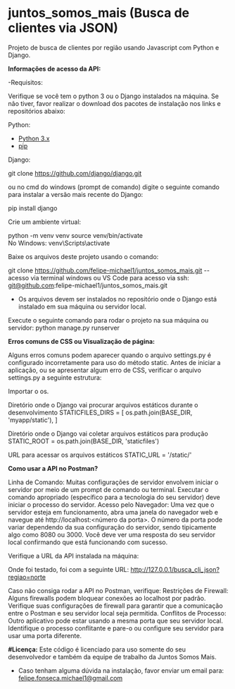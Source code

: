 # juntos_somos_mais (Busca de clientes via JSON)
Projeto de busca de clientes por região usando Javascript com Python e Django.

<strong>Informações de acesso da API:</strong>

-Requisitos:

Verifique se você tem o python 3 ou o Django instalados na máquina. Se não tiver, favor realizar o download dos pacotes de instalação 
nos links e repositórios abaixo:

Python:
- [Python 3.x](https://www.python.org/downloads/)
- [pip](https://pip.pypa.io/en/stable/)

Django:

git clone https://github.com/django/django.git

ou no cmd do windows (prompt de comando) digite o seguinte comando para instalar a versão mais recente do Django:

pip install django

Crie um ambiente virtual:

python -m venv venv
source venv/bin/activate  	
No Windows: venv\Scripts\activate

Baixe os arquivos deste projeto usando o comando:

git clone https://github.com/felipe-michael1/juntos_somos_mais.git -- acesso via terminal windows ou VS Code
para acesso via ssh: git@github.com:felipe-michael1/juntos_somos_mais.git

- Os arquivos devem ser instalados no repositório onde o Django está instalado em sua máquina ou servidor local.

Execute o seguinte comando para rodar o projeto na sua máquina ou servidor:
python manage.py runserver

<strong>Erros comuns de CSS ou Visualização de página:</strong>

Alguns erros comuns podem aparecer quando o arquivo settings.py é configurado incorretamente para uso do método static. Antes de iniciar a aplicação, ou se apresentar algum erro de CSS, verificar o arquivo settings.py a seguinte estrutura:

Importar o os.

Diretório onde o Django vai procurar arquivos estáticos durante o desenvolvimento
STATICFILES_DIRS = [
    os.path.join(BASE_DIR, 'myapp/static'),
]

Diretório onde o Django vai coletar arquivos estáticos para produção
STATIC_ROOT = os.path.join(BASE_DIR, 'staticfiles')

URL para acessar os arquivos estáticos
STATIC_URL = '/static/'

<strong>Como usar a API no Postman?</strong>

Linha de Comando: Muitas configurações de servidor envolvem iniciar o servidor por meio de um prompt de comando ou terminal. 
Executar o comando apropriado (específico para a tecnologia do seu servidor) deve iniciar o processo do servidor.
Acesso pelo Navegador: Uma vez que o servidor esteja em funcionamento, abra uma janela do navegador web e navegue até http://localhost:<número da porta>. 
O número da porta pode variar dependendo da sua configuração do servidor, sendo tipicamente algo como 8080 ou 3000. Você deve ver uma resposta do seu servidor local confirmando que está funcionando com sucesso.

Verifique a URL da API instalada na máquina:

Onde foi testado, foi com a seguinte URL:
http://127.0.0.1/busca_cli_json?regiao=norte

Caso não consiga rodar a API no Postman, verifique:
Restrições de Firewall: Alguns firewalls podem bloquear conexões ao localhost por padrão. 
Verifique suas configurações de firewall para garantir que a comunicação entre o Postman e seu servidor local seja permitida.
Conflitos de Processo: Outro aplicativo pode estar usando a mesma porta que seu servidor local. 
Identifique o processo conflitante e pare-o ou configure seu servidor para usar uma porta diferente.

<strong>#Licença:</strong>
Este código é licenciado para uso somente do seu desenvolvedor e também da equipe de trabalho da Juntos Somos Mais.
- Caso tenham alguma dúvida na instalação, favor enviar um email para: felipe.fonseca.michael1@gmail.com
